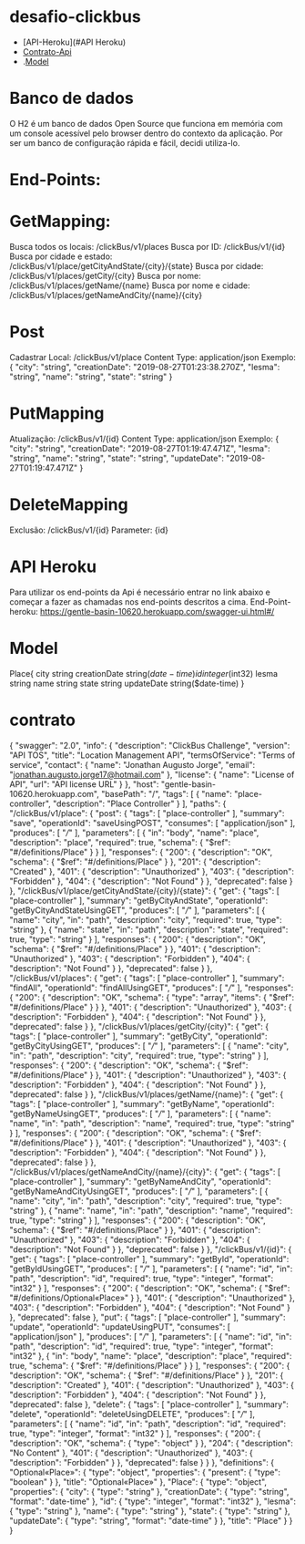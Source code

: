 # desafio-clickbus
- [API-Heroku](#API Heroku)
- [Contrato-Api](#contrato)
- .[Model](#model)

# Banco de dados
O H2 é um banco de dados Open Source que funciona em memória com um console acessível pelo browser dentro do contexto da aplicação. Por ser um banco de configuração rápida e fácil, decidi utiliza-lo.

# End-Points:
# GetMapping:
Busca todos os locais: /clickBus/v1/places
Busca por ID: /clickBus/v1/{id}
Busca por cidade e estado: /clickBus/v1/place/getCityAndState/{city}/{state}
Busca por cidade: /clickBus/v1/places/getCity/{city}
Busca por nome: /clickBus/v1/places/getName/{name}
Busca por nome e cidade: /clickBus/v1/places/getNameAndCity/{name}/{city}

# Post
Cadastrar Local: /clickBus/v1/place
Content Type: application/json
Exemplo:
{
  "city": "string",
  "creationDate": "2019-08-27T01:23:38.270Z",
  "lesma": "string",
  "name": "string",
  "state": "string"
}

# PutMapping
Atualização: /clickBus/v1/{id}
Content Type: application/json
Exemplo:
{
  "city": "string",
  "creationDate": "2019-08-27T01:19:47.471Z",
  "lesma": "string",
  "name": "string",
  "state": "string",
  "updateDate": "2019-08-27T01:19:47.471Z"
}

# DeleteMapping
Exclusão: /clickBus/v1/{id}
Parameter: {id}

# API Heroku
Para utilizar os end-points da Api é necessário entrar no link abaixo e começar a fazer as chamadas nos end-points descritos a cima.
End-Point-heroku: https://gentle-basin-10620.herokuapp.com/swagger-ui.html#/

# Model
Place{
  city	string
  creationDate	string($date-time)
  id	integer($int32)
  lesma	string
  name	string
  state	string
  updateDate	string($date-time)
}

# contrato
{
    "swagger": "2.0",
    "info": {
        "description": "ClickBus Challenge",
        "version": "API TOS",
        "title": "Location Management API",
        "termsOfService": "Terms of service",
        "contact": {
            "name": "Jonathan Augusto Jorge",
            "email": "jonathan.augusto.jorge17@hotmail.com"
        },
        "license": {
            "name": "License of API",
            "url": "API license URL"
        }
    },
    "host": "gentle-basin-10620.herokuapp.com",
    "basePath": "/",
    "tags": [
        {
            "name": "place-controller",
            "description": "Place Controller"
        }
    ],
    "paths": {
        "/clickBus/v1/place": {
            "post": {
                "tags": [
                    "place-controller"
                ],
                "summary": "save",
                "operationId": "saveUsingPOST",
                "consumes": [
                    "application/json"
                ],
                "produces": [
                    "*/*"
                ],
                "parameters": [
                    {
                        "in": "body",
                        "name": "place",
                        "description": "place",
                        "required": true,
                        "schema": {
                            "$ref": "#/definitions/Place"
                        }
                    }
                ],
                "responses": {
                    "200": {
                        "description": "OK",
                        "schema": {
                            "$ref": "#/definitions/Place"
                        }
                    },
                    "201": {
                        "description": "Created"
                    },
                    "401": {
                        "description": "Unauthorized"
                    },
                    "403": {
                        "description": "Forbidden"
                    },
                    "404": {
                        "description": "Not Found"
                    }
                },
                "deprecated": false
            }
        },
        "/clickBus/v1/place/getCityAndState/{city}/{state}": {
            "get": {
                "tags": [
                    "place-controller"
                ],
                "summary": "getByCityAndState",
                "operationId": "getByCityAndStateUsingGET",
                "produces": [
                    "*/*"
                ],
                "parameters": [
                    {
                        "name": "city",
                        "in": "path",
                        "description": "city",
                        "required": true,
                        "type": "string"
                    },
                    {
                        "name": "state",
                        "in": "path",
                        "description": "state",
                        "required": true,
                        "type": "string"
                    }
                ],
                "responses": {
                    "200": {
                        "description": "OK",
                        "schema": {
                            "$ref": "#/definitions/Place"
                        }
                    },
                    "401": {
                        "description": "Unauthorized"
                    },
                    "403": {
                        "description": "Forbidden"
                    },
                    "404": {
                        "description": "Not Found"
                    }
                },
                "deprecated": false
            }
        },
        "/clickBus/v1/places": {
            "get": {
                "tags": [
                    "place-controller"
                ],
                "summary": "findAll",
                "operationId": "findAllUsingGET",
                "produces": [
                    "*/*"
                ],
                "responses": {
                    "200": {
                        "description": "OK",
                        "schema": {
                            "type": "array",
                            "items": {
                                "$ref": "#/definitions/Place"
                            }
                        }
                    },
                    "401": {
                        "description": "Unauthorized"
                    },
                    "403": {
                        "description": "Forbidden"
                    },
                    "404": {
                        "description": "Not Found"
                    }
                },
                "deprecated": false
            }
        },
        "/clickBus/v1/places/getCity/{city}": {
            "get": {
                "tags": [
                    "place-controller"
                ],
                "summary": "getByCity",
                "operationId": "getByCityUsingGET",
                "produces": [
                    "*/*"
                ],
                "parameters": [
                    {
                        "name": "city",
                        "in": "path",
                        "description": "city",
                        "required": true,
                        "type": "string"
                    }
                ],
                "responses": {
                    "200": {
                        "description": "OK",
                        "schema": {
                            "$ref": "#/definitions/Place"
                        }
                    },
                    "401": {
                        "description": "Unauthorized"
                    },
                    "403": {
                        "description": "Forbidden"
                    },
                    "404": {
                        "description": "Not Found"
                    }
                },
                "deprecated": false
            }
        },
        "/clickBus/v1/places/getName/{name}": {
            "get": {
                "tags": [
                    "place-controller"
                ],
                "summary": "getByName",
                "operationId": "getByNameUsingGET",
                "produces": [
                    "*/*"
                ],
                "parameters": [
                    {
                        "name": "name",
                        "in": "path",
                        "description": "name",
                        "required": true,
                        "type": "string"
                    }
                ],
                "responses": {
                    "200": {
                        "description": "OK",
                        "schema": {
                            "$ref": "#/definitions/Place"
                        }
                    },
                    "401": {
                        "description": "Unauthorized"
                    },
                    "403": {
                        "description": "Forbidden"
                    },
                    "404": {
                        "description": "Not Found"
                    }
                },
                "deprecated": false
            }
        },
        "/clickBus/v1/places/getNameAndCity/{name}/{city}": {
            "get": {
                "tags": [
                    "place-controller"
                ],
                "summary": "getByNameAndCity",
                "operationId": "getByNameAndCityUsingGET",
                "produces": [
                    "*/*"
                ],
                "parameters": [
                    {
                        "name": "city",
                        "in": "path",
                        "description": "city",
                        "required": true,
                        "type": "string"
                    },
                    {
                        "name": "name",
                        "in": "path",
                        "description": "name",
                        "required": true,
                        "type": "string"
                    }
                ],
                "responses": {
                    "200": {
                        "description": "OK",
                        "schema": {
                            "$ref": "#/definitions/Place"
                        }
                    },
                    "401": {
                        "description": "Unauthorized"
                    },
                    "403": {
                        "description": "Forbidden"
                    },
                    "404": {
                        "description": "Not Found"
                    }
                },
                "deprecated": false
            }
        },
        "/clickBus/v1/{id}": {
            "get": {
                "tags": [
                    "place-controller"
                ],
                "summary": "getById",
                "operationId": "getByIdUsingGET",
                "produces": [
                    "*/*"
                ],
                "parameters": [
                    {
                        "name": "id",
                        "in": "path",
                        "description": "id",
                        "required": true,
                        "type": "integer",
                        "format": "int32"
                    }
                ],
                "responses": {
                    "200": {
                        "description": "OK",
                        "schema": {
                            "$ref": "#/definitions/Optional«Place»"
                        }
                    },
                    "401": {
                        "description": "Unauthorized"
                    },
                    "403": {
                        "description": "Forbidden"
                    },
                    "404": {
                        "description": "Not Found"
                    }
                },
                "deprecated": false
            },
            "put": {
                "tags": [
                    "place-controller"
                ],
                "summary": "update",
                "operationId": "updateUsingPUT",
                "consumes": [
                    "application/json"
                ],
                "produces": [
                    "*/*"
                ],
                "parameters": [
                    {
                        "name": "id",
                        "in": "path",
                        "description": "id",
                        "required": true,
                        "type": "integer",
                        "format": "int32"
                    },
                    {
                        "in": "body",
                        "name": "place",
                        "description": "place",
                        "required": true,
                        "schema": {
                            "$ref": "#/definitions/Place"
                        }
                    }
                ],
                "responses": {
                    "200": {
                        "description": "OK",
                        "schema": {
                            "$ref": "#/definitions/Place"
                        }
                    },
                    "201": {
                        "description": "Created"
                    },
                    "401": {
                        "description": "Unauthorized"
                    },
                    "403": {
                        "description": "Forbidden"
                    },
                    "404": {
                        "description": "Not Found"
                    }
                },
                "deprecated": false
            },
            "delete": {
                "tags": [
                    "place-controller"
                ],
                "summary": "delete",
                "operationId": "deleteUsingDELETE",
                "produces": [
                    "*/*"
                ],
                "parameters": [
                    {
                        "name": "id",
                        "in": "path",
                        "description": "id",
                        "required": true,
                        "type": "integer",
                        "format": "int32"
                    }
                ],
                "responses": {
                    "200": {
                        "description": "OK",
                        "schema": {
                            "type": "object"
                        }
                    },
                    "204": {
                        "description": "No Content"
                    },
                    "401": {
                        "description": "Unauthorized"
                    },
                    "403": {
                        "description": "Forbidden"
                    }
                },
                "deprecated": false
            }
        }
    },
    "definitions": {
        "Optional«Place»": {
            "type": "object",
            "properties": {
                "present": {
                    "type": "boolean"
                }
            },
            "title": "Optional«Place»"
        },
        "Place": {
            "type": "object",
            "properties": {
                "city": {
                    "type": "string"
                },
                "creationDate": {
                    "type": "string",
                    "format": "date-time"
                },
                "id": {
                    "type": "integer",
                    "format": "int32"
                },
                "lesma": {
                    "type": "string"
                },
                "name": {
                    "type": "string"
                },
                "state": {
                    "type": "string"
                },
                "updateDate": {
                    "type": "string",
                    "format": "date-time"
                }
            },
            "title": "Place"
        }
    }
}

